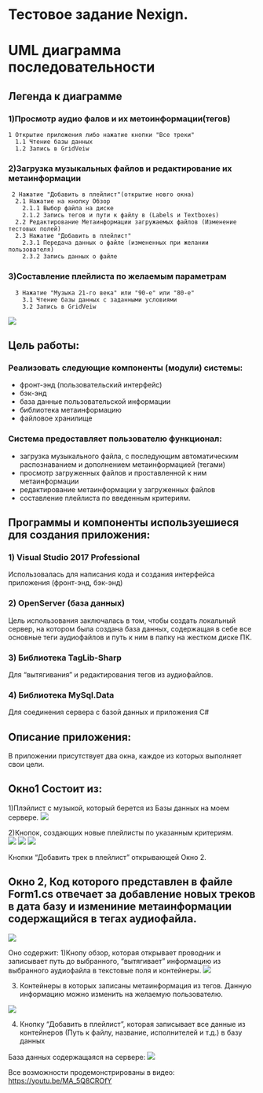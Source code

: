 # Тестовое задание Nexign.
# UML диаграмма последовательности
## Легенда к диаграмме
### 1)Просмотр аудио фалов и их метоинформации(тегов)      

    1 Открытие приложения либо нажатие кнопки "Все треки"
      1.1 Чтение базы данных
      1.2 Запись в GridVeiw
### 2)Загрузка музыкальных файлов и редактирование их метаинформации
     2 Нажатие "Добавить в плейлист"(открытие новго окна)
      2.1 Нажатие на кнопку Обзор
        2.1.1 Выбор файла на диске
        2.1.2 Запись тегов и пути к файлу в (Labels и Textboxes)
      2.2 Редактирование Метаинформации загружаемых файлов (Изменение тестовых полей)
      2.3 Нажатие "Добавить в плейлист"
        2.3.1 Передача данных о файле (измененных при желании пользователя)
        2.3.2 Запись данных о файле
### 3)Составление плейлиста по желаемым параметрам
      3 Нажатие "Музыка 21-го века" или "90-e" или "80-e"
        3.1 Чтение базы данных с заданными условиями
        3.2 Запись в GridVeiw
    
     
      
![](/UML2.PNG)


## Цель работы:
### Реализовать следующие компоненты (модули) системы:
- фронт-энд (пользовательский интерфейс)
- бэк-энд
- база данные пользовательской информации
- библиотека метаинформацию
- файловое хранилище

### Система предоставляет пользователю функционал:
- загрузка музыкального файла, с последующим автоматическим распознаванием и дополнением метаинформацией (тегами)
- просмотр загруженных файлов и проставленной к ним метаинформации
- редактирование метаинформации у загруженных файлов
- составление плейлиста по введенным критериям.





















## Программы и компоненты используешиеся для создания приложения:
### 1)	Visual Studio 2017 Professional
Использовалась для написания кода и создания интерфейса приложения (фронт-энд, бэк-энд)
### 2)	OpenServer (база данных)
Цель использования заключалась в том, чтобы создать локальный сервер, на котором была создана база данных, содержащая в себе все основные теги аудиофайлов и путь к ним в папку на жестком диске ПК.
### 3)	Библиотека TagLib-Sharp
Для “вытягивания” и редактирования тегов из аудиофайлов.
### 4)	Библиотека MySql.Data
Для соединения сервера с базой данных и приложения C#


## Описание приложения:
В приложении присутствует два окна, каждое из которых выполняет свои цели. 
## Окно1 Состоит из:
1)Плэйлист с музыкой, который берется из Базы данных на моем сервере.
![](/Form2.PNG)

2)Кнопок, создающих новые плейлисты по указанным критериям.  
![](/21.PNG)
![](/80.PNG)
![](/90.PNG)
  
 
Кнопки “Добавить трек в плейлист” открывающей Окно 2.

## Окно 2, Код которого представлен в файле Form1.cs отвечает за добавление новых треков в дата базу и  измениние метаинформации содержащийся в тегах аудиофайла.


![](/Form1.1.PNG)

Оно содержит: 
1)Кнопу обзор, которая открывает проводник и записывает путь до выбранного, “вытягивает” информацию из выбранного аудиофайла в текстовые поля и контейнеры.
![](/obzor.PNG)



3)  Контейнеры в которых записаны метаинформация из тегов. Данную информацию можно изменить на желаемую пользователю.
  
![](/Form1.PNG)

4) Кнопку “Добавить в плейлист”, которая записывает все данные из контейнеров (Путь к файлу, название, исполнителей и т.д.) в базу данных


База данных содержащаяся на сервере: 
![](/database.PNG)

Все возможности продемонстрированы в видео:
https://youtu.be/MA_5Q8CROfY










